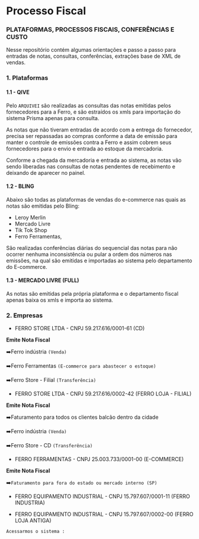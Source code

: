 # Processo Fiscal

### PLATAFORMAS, PROCESSOS FISCAIS, CONFERÊNCIAS E CUSTO

Nesse repositório contém algumas orientações e passo a passo para entradas de notas, consultas, conferências, extrações base de XML de vendas.

### 1. Plataformas
   
#### 1.1 - QIVE

Pelo ```ARQUIVEI``` são realizadas as consultas das notas emitidas pelos fornecedores para a Ferro, e são estraídos os xmls para importação do sistema Prisma apenas para consulta.

As notas que não tiveram entradas de acordo com a entrega do fornecedor, precisa ser repassadas ao compras conforme a data de emissão para manter o controle de emissões contra a Ferro e assim cobrem seus fornecedores para o envio e entrada ao estoque da mercadoria.

Conforme a chegada da mercadoria e entrada ao sistema, as notas vão sendo liberadas nas consultas de notas pendentes de recebimento e deixando de aparecer no painel.

#### 1.2 - BLING

Abaixo são todas as plataformas de vendas do e-commerce nas quais as notas são emitidas pelo Bling:

- Leroy Merlin
- Mercado Livre
- Tik Tok Shop
- Ferro Ferramentas,

São realizadas conferências diárias do sequencial das notas para não ocorrer nenhuma inconsistência ou pular a ordem dos números nas emissões, na qual são emitidas e importadas ao sistema pelo departamento do E-commerce. 

#### 1.3 - MERCADO LIVRE (FULL)

As notas são emitidas pela própria plataforma e o departamento fiscal apenas baixa os xmls e importa ao sistema.


### 2. Empresas

- FERRO STORE LTDA - CNPJ 59.217.616/0001-61 (CD) 

**Emite Nota Fiscal**

➡️Ferro indústria ```(Venda)```

➡️Ferro Ferramentas ```(E-commerce para abastecer o estoque)```

➡️Ferro Store - Filial ```(Transferência) ```

- FERRO STORE LTDA - CNPJ 59.217.616/0002-42 (FERRO LOJA - FILIAL)

**Emite Nota Fiscal**

➡️Faturamento para todos os clientes balcão dentro da cidade

➡️Ferro indústria ```(Venda)```

➡️Ferro Store - CD ```(Transferência)```

- FERRO FERRAMENTAS - CNPJ 25.003.733/0001-00 (E-COMMERCE)

**Emite Nota Fiscal**

➡️```Faturamento para fora do estado ou mercado interno (SP)```

- FERRO EQUIPAMENTO INDUSTRIAL - CNPJ 15.797.607/0001-11 (FERRO INDUSTRIA)

- FERRO EQUIPAMENTO INDUSTRIAL - CNPJ 15.797.607/0002-00 (FERRO LOJA ANTIGA)



```Acessarmos o sistema :```
